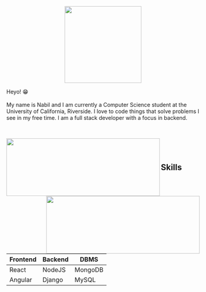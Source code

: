 <p align="center">
  <img height="200" src="https://i.pinimg.com/originals/5e/78/af/5e78affab2547d678e4c5458dd931381.gif"/>
</p>

Heyo! 😁 
<br/><br/>
My name is Nabil and I am currently a Computer Science student at the University of California, Riverside. I love to code things that solve problems I see in my free time. I am a full stack developer with a focus in backend.  
<!-- Here you can see the languages I use the most!  
[![Top Langs](https://github-readme-stats.vercel.app/api/top-langs/?username=nabil-k&theme=tokyonight)](https://github.com/nabil-k/github-readme-stats) -->
<br/>
<p align="middle">
  <img align="left" width="400" height="150" src="https://github-readme-stats.vercel.app/api?username=nabil-k&show_icons=true&theme=tokyonight"/>
  <img align="right" width="400" height="150" src="https://github-readme-stats.vercel.app/api/top-langs/?username=anuraghazra&layout=compact&theme=tokyonight"/>
</p>  
   
<br/>   
<br/>  
<h2>Skills</h2>

| Frontend | Backend | DBMS |
| --- | --- | --- |
| React | NodeJS | MongoDB |
| Angular | Django | MySQL |


<!--
**nabil-k/nabil-k** is a ✨ _special_ ✨ repository because its `README.md` (this file) appears on your GitHub profile.
Here are some ideas to get you started:

- 🔭 I’m currently working on ...
- 🌱 I’m currently learning ...
- 👯 I’m looking to collaborate on ...
- 🤔 I’m looking for help with ...
- 💬 Ask me about ...
- 📫 How to reach me: ...
- 😄 Pronouns: ...
- ⚡ Fun fact: ...
-->
